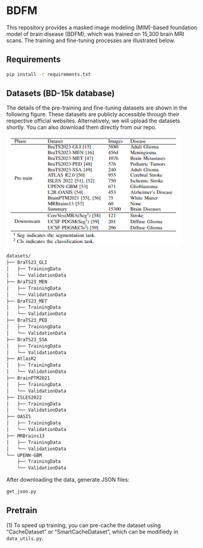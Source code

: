# BDFM

This repository provides a masked image modeling (MIM)-based foundation model of brain disease (BDFM), which was trained on 15,300 brain MRI scans. The training and fine-tuning processes are illustrated below.

## Requirements

```bash
pip install -r requirements.txt
```

## Datasets (BD-15k database)
The details of the pre-training and fine-tuning datasets are shown in the following figure. These datasets are publicly accessible through their respective official websites. Alternatively, we will upload the datasets shortly. You can also download them directly from our repo.

[![Dataset Overview](Datasets.png)](Datasets.png)

```bash
datasets/
├── BraTS23_GLI
│   ├── TrainingData
│   └── ValidationData
├── BraTS23_MEN
│   ├── TrainingData
│   └── ValidationData
├── BraTS23_MET
│   ├── TrainingData
│   └── ValidationData
├── BraTS23_PED
│   ├── TrainingData
│   └── ValidationData
├── BraTS23_SSA
│   ├── TrainingData
│   └── ValidationData
├── AtlasR2
│   ├── TrainingData
│   └── ValidationData
├── BrainPTM2021
│   ├── TrainingData
│   └── ValidationData
├── ISLES2022
│   ├── TrainingData
│   └── ValidationData
├── OASIS
│   ├── TrainingData
│   └── ValidationData
├── MRBrains13
│   ├── TrainingData
│   └── ValidationData
└── UPENN-GBM
    ├── TrainingData
    └── ValidationData
```

After downloading the data, generate JSON files:
```bash
get_json.py
```

## Pretrain
(1) To speed up training, you can pre-cache the dataset using “CacheDataset” or “SmartCacheDataset”, which can be modifiedy in `data_utils.py`.


